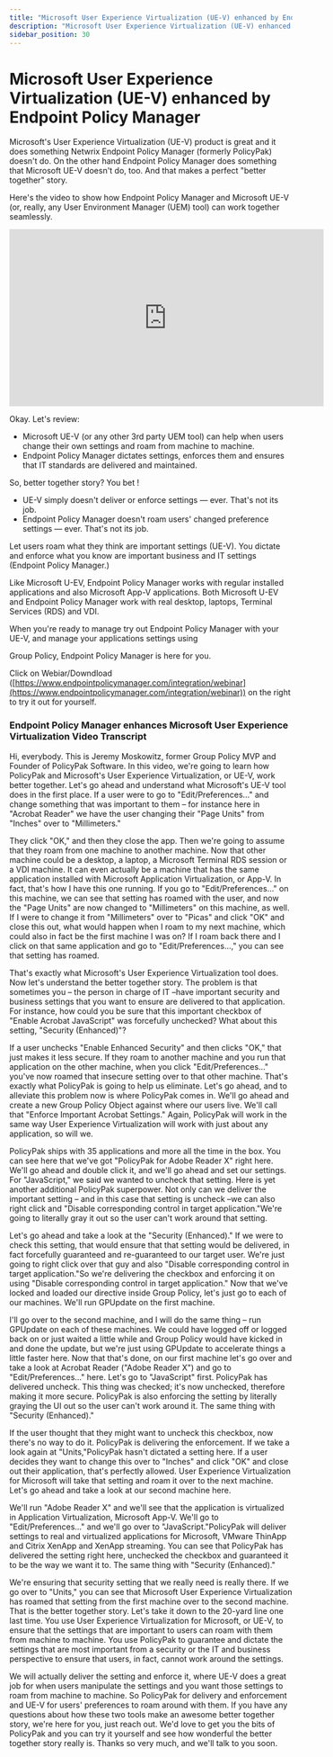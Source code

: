 ```yaml
---
title: "Microsoft User Experience Virtualization (UE-V) enhanced by Endpoint Policy Manager"
description: "Microsoft User Experience Virtualization (UE-V) enhanced by Endpoint Policy Manager"
sidebar_position: 30
---
```

# Microsoft User Experience Virtualization (UE-V) enhanced by Endpoint Policy Manager

Microsoft's User Experience Virtualization (UE-V) product is great and it does something Netwrix
Endpoint Policy Manager (formerly PolicyPak) doesn't do. On the other hand Endpoint Policy Manager
does something that Microsoft UE-V doesn't do, too. And that makes a perfect "better together"
story.

Here's the video to show how Endpoint Policy Manager and Microsoft UE-V (or, really, any User
Environment Manager (UEM) tool) can work together seamlessly.

<iframe width="560" height="315" src="https://www.youtube.com/embed/0yIjVqid_A0?si=8bnUOZlCY8setNRe" title="YouTube video player" frameborder="0" allow="accelerometer; autoplay; clipboard-write; encrypted-media; gyroscope; picture-in-picture; web-share" referrerpolicy="strict-origin-when-cross-origin" allowfullscreen></iframe>

Okay. Let's review:

- Microsoft UE-V (or any other 3rd party UEM tool) can help when users change their own settings and
  roam from machine to machine.
- Endpoint Policy Manager dictates settings, enforces them and ensures that IT standards are
  delivered and maintained.

So, better together story? You bet !

- UE-V simply doesn't deliver or enforce settings — ever. That's not its job.
- Endpoint Policy Manager doesn't roam users' changed preference settings — ever. That's not its
  job.

Let users roam what they think are important settings (UE-V). You dictate and enforce what you know
are important business and IT settings (Endpoint Policy Manager.)

Like Microsoft U-EV, Endpoint Policy Manager works with regular installed applications and also
Microsoft App-V applications. Both Microsoft U-EV and Endpoint Policy Manager work with real
desktop, laptops, Terminal Services (RDS) and VDI.

When you're ready to manage try out Endpoint Policy Manager with your UE-V, and manage your
applications settings using

Group Policy, Endpoint Policy Manager is here for you.

Click on Webiar/Downdload
([https://www.endpointpolicymanager.com/integration/webinar](https://www.endpointpolicymanager.com/integration/webinar)) on
the right to try it out for yourself.

### Endpoint Policy Manager enhances Microsoft User Experience Virtualization Video Transcript

Hi, everybody. This is Jeremy Moskowitz, former Group Policy MVP and Founder of PolicyPak Software.
In this video, we're going to learn how PolicyPak and Microsoft's User Experience Virtualization, or
UE-V, work better together. Let's go ahead and understand what Microsoft's UE-V tool does in the
first place. If a user were to go to "Edit/Preferences…" and change something that was important to
them – for instance here in "Acrobat Reader" we have the user changing their "Page Units" from
"Inches" over to "Millimeters."

They click "OK," and then they close the app. Then we're going to assume that they roam from one
machine to another machine. Now that other machine could be a desktop, a laptop, a Microsoft
Terminal RDS session or a VDI machine. It can even actually be a machine that has the same
application installed with Microsoft Application Virtualization, or App-V. In fact, that's how I
have this one running. If you go to "Edit/Preferences…" on this machine, we can see that setting has
roamed with the user, and now the "Page Units" are now changed to "Millimeters" on this machine, as
well. If I were to change it from "Millimeters" over to "Picas" and click "OK" and close this out,
what would happen when I roam to my next machine, which could also in fact be the first machine I
was on? If I roam back there and I click on that same application and go to "Edit/Preferences…," you
can see that setting has roamed.

That's exactly what Microsoft's User Experience Virtualization tool does. Now let's understand the
better together story. The problem is that sometimes you – the person in charge of IT –have
important security and business settings that you want to ensure are delivered to that application.
For instance, how could you be sure that this important checkbox of "Enable Acrobat JavaScript" was
forcefully unchecked? What about this setting, "Security (Enhanced)"?

If a user unchecks "Enable Enhanced Security" and then clicks "OK," that just makes it less secure.
If they roam to another machine and you run that application on the other machine, when you click
"Edit/Preferences…" you've now roamed that insecure setting over to that other machine. That's
exactly what PolicyPak is going to help us eliminate. Let's go ahead, and to alleviate this problem
now is where PolicyPak comes in. We'll go ahead and create a new Group Policy Object against where
our users live. We'll call that "Enforce Important Acrobat Settings." Again, PolicyPak will work in
the same way User Experience Virtualization will work with just about any application, so will we.

PolicyPak ships with 35 applications and more all the time in the box. You can see here that we've
got "PolicyPak for Adobe Reader X" right here. We'll go ahead and double click it, and we'll go
ahead and set our settings. For "JavaScript," we said we wanted to uncheck that setting. Here is yet
another additional PolicyPak superpower. Not only can we deliver the important setting – and in this
case that setting is uncheck –we can also right click and "Disable corresponding control in target
application."We're going to literally gray it out so the user can't work around that setting.

Let's go ahead and take a look at the "Security (Enhanced)." If we were to check this setting, that
would ensure that that setting would be delivered, in fact forcefully guaranteed and re-guaranteed
to our target user. We're just going to right click over that guy and also "Disable corresponding
control in target application."So we're delivering the checkbox and enforcing it on using "Disable
corresponding control in target application." Now that we've locked and loaded our directive inside
Group Policy, let's just go to each of our machines. We'll run GPUpdate on the first machine.

I'll go over to the second machine, and I will do the same thing – run GPUpdate on each of these
machines. We could have logged off or logged back on or just waited a little while and Group Policy
would have kicked in and done the update, but we're just using GPUpdate to accelerate things a
little faster here. Now that that's done, on our first machine let's go over and take a look at
Acrobat Reader ("Adobe Reader X") and go to "Edit/Preferences…" here. Let's go to "JavaScript"
first. PolicyPak has delivered uncheck. This thing was checked; it's now unchecked, therefore making
it more secure. PolicyPak is also enforcing the setting by literally graying the UI out so the user
can't work around it. The same thing with "Security (Enhanced)."

If the user thought that they might want to uncheck this checkbox, now there's no way to do it.
PolicyPak is delivering the enforcement. If we take a look again at "Units,"PolicyPak hasn't
dictated a setting here. If a user decides they want to change this over to "Inches" and click "OK"
and close out their application, that's perfectly allowed. User Experience Virtualization for
Microsoft will take that setting and roam it over to the next machine. Let's go ahead and take a
look at our second machine here.

We'll run "Adobe Reader X" and we'll see that the application is virtualized in Application
Virtualization, Microsoft App-V. We'll go to "Edit/Preferences…" and we'll go over to
"JavaScript."PolicyPak will deliver settings to real and virtualized applications for Microsoft,
VMware ThinApp and Citrix XenApp and XenApp streaming. You can see that PolicyPak has delivered the
setting right here, unchecked the checkbox and guaranteed it to be the way we want it to. The same
thing with "Security (Enhanced)."

We're ensuring that security setting that we really need is really there. If we go over to "Units,"
you can see that Microsoft User Experience Virtualization has roamed that setting from the first
machine over to the second machine. That is the better together story. Let's take it down to the
20-yard line one last time. You use User Experience Virtualization for Microsoft, or UE-V, to ensure
that the settings that are important to users can roam with them from machine to machine. You use
PolicyPak to guarantee and dictate the settings that are most important from a security or the IT
and business perspective to ensure that users, in fact, cannot work around the settings.

We will actually deliver the setting and enforce it, where UE-V does a great job for when users
manipulate the settings and you want those settings to roam from machine to machine. So PolicyPak
for delivery and enforcement and UE-V for users' preferences to roam around with them. If you have
any questions about how these two tools make an awesome better together story, we're here for you,
just reach out. We'd love to get you the bits of PolicyPak and you can try it yourself and see how
wonderful the better together story really is. Thanks so very much, and we'll talk to you soon.
